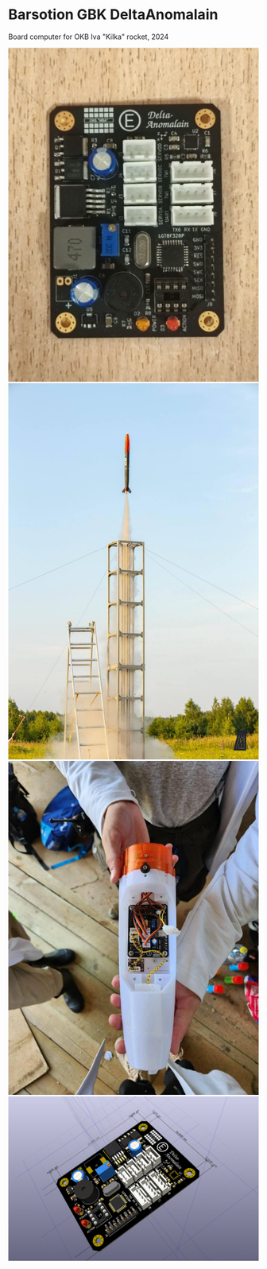 # Barsotion GBK DeltaAnomalain
Board computer for OKB Iva "Kilka" rocket, 2024

![](./Photo/pic3.jpg)
![](./Photo/pic1.jpg)
![](./Photo/pic2.jpg)
![](./Photo/pic4.png)
